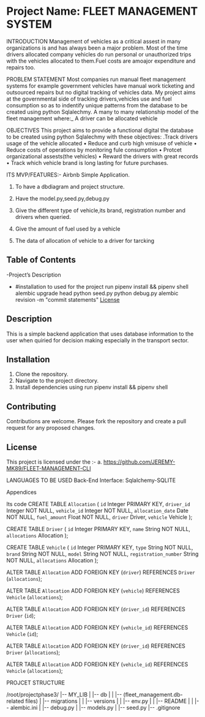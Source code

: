# Project Name: FLEET MANAGEMENT SYSTEM
 
INTRODUCTION
Management of vehicles as a critical assest in many organizations is and has always been a major problem. Most of the time drivers allocated company vehicles do run personal or unauthorized trips with the vehicles allocated to them.Fuel costs are amoajor expenditure and repairs too.
 
PROBLEM STATEMENT
Most companies run manual fleet management systems for example government vehicles have manual work ticketing and outsourced repairs but no digital  tracking of vehicles data.
My project aims at the governmental side of tracking drivers,vehicles use and fuel consumption so as to indentify unique patterns from the database to be created using python Sqlalechmy.
A many to many relationship model of the fleet management where:_
A driver can be allocated vehicle

OBJECTIVES
This project aims to provide a functional digital the database to be created using python Sqlalechmy with these objectives:
  .Track drivers usage of the vehicle allocated
•	Reduce and curb  high vmisuse of vehicle
•	Reduce costs of operations by monitoring fule consumption
•	Protcet organizational assests(the vehicles)
•	Reward the drivers with great records
•	Track which vehicle brand is long lasting for future purchases.
 
ITS MVP/FEATURES:-
Airbnb Simple Application.
1. To have a dbdiagram and project structure.

2.	 Have the model.py,seed.py,debug.py
3.	Give the different type of vehicle,its brand, registration number and drivers when queried.
	
4.	Give the amount of fuel used by a vehicle 

5.	The data of allocation of vehicle to a driver for tarcking 


## Table of Contents

-Project’s  Description
- #installation to used for the project
run pipenv install && pipenv shell
alembic upgrade head
python seed.py
python debug.py
alembic revision -m "commit statements"
[License](#license)


## Description
This is a simple backend application that uses database information to the user when quiried for decision making especially in the transport sector.

## Installation

1. Clone the repository.
2. Navigate to the project directory.
3. Install dependencies using run pipenv install && pipenv shell

## Contributing

Contributions are welcome. Please fork the repository and create a pull request for any proposed changes.

## License

This project is licensed under the :-
a. https://github.com/JEREMY-MK89/FLEET-MANAGEMENT-CLI

LANGUAGES TO BE USED
Back-End Interface: Sqlalchemy-SQLITE







Appendices
 


Its code 
CREATE TABLE `Allocation` (
  `id` Integer PRIMARY KEY,
  `driver_id` Integer NOT NULL,
  `vehicle_id` Integer NOT NULL,
  `allocation_date` Date NOT NULL,
  `fuel_amount` Float NOT NULL,
  `driver` Driver,
  `vehicle` Vehicle
);

CREATE TABLE `Driver` (
  `id` Integer PRIMARY KEY,
  `name` String NOT NULL,
  `allocations` Allocation
);

CREATE TABLE `Vehicle` (
  `id` Integer PRIMARY KEY,
  `type` String NOT NULL,
  `brand` String NOT NULL,
  `model` String NOT NULL,
  `registration_number` String NOT NULL,
  `allocations` Allocation
);

ALTER TABLE `Allocation` ADD FOREIGN KEY (`driver`) REFERENCES `Driver` (`allocations`);

ALTER TABLE `Allocation` ADD FOREIGN KEY (`vehicle`) REFERENCES `Vehicle` (`allocations`);

ALTER TABLE `Allocation` ADD FOREIGN KEY (`driver_id`) REFERENCES `Driver` (`id`);

ALTER TABLE `Allocation` ADD FOREIGN KEY (`vehicle_id`) REFERENCES `Vehicle` (`id`);

ALTER TABLE `Allocation` ADD FOREIGN KEY (`driver_id`) REFERENCES `Driver` (`allocations`);

ALTER TABLE `Allocation` ADD FOREIGN KEY (`vehicle_id`) REFERENCES `Vehicle` (`allocations`);


PROJCET STRUCTURE

/root/projectphase3/
|-- MY_LIB
|   |-- db
|   |   |-- (fleet_management.db-related files)
|   |-- migrations
|   |   |-- versions
|   |   |-- env.py
|   |   |-- README
|   |   |-- alembic.ini
|   |-- debug.py
|   |-- models.py
|   |-- seed.py
|-- .gitignore

